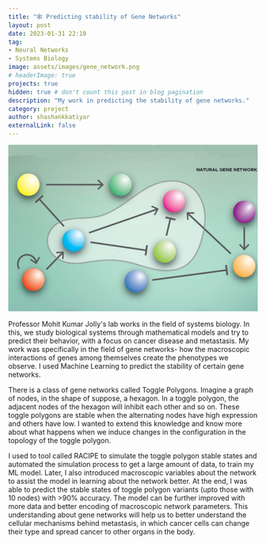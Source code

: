 ```yaml
---
title: "🕸️ Predicting stability of Gene Networks"
layout: post
date: 2023-01-31 22:10
tag: 
- Neural Networks
- Systems Biology
image: assets/images/gene_network.png
# headerImage: true
projects: true
hidden: true # don't count this post in blog pagination
description: "My work in predicting the stability of gene networks."
category: project
author: shashankkatiyar
externalLink: false
---
```


![Gene Network](/assets/images/gene_network.png)

Professor Mohit Kumar Jolly's lab works in the field of systems biology. In this, we study biological systems through mathematical models and try to predict their behavior, with a focus on cancer disease and metastasis. My work was specifically in the field of gene networks- how the macroscopic interactions of genes among themselves create the phenotypes we observe. I used Machine Learning to predict the stability of certain gene networks.

<p>There is a class of gene networks called Toggle Polygons. Imagine a graph of nodes, in the shape of suppose, a hexagon. In a toggle polygon, the adjacent nodes of the hexagon will inhibit each other and so on. These toggle polygons are stable when the alternating nodes have high expression and others have low. I wanted to extend this knowledge and know more about what happens when we induce changes in the configuration in the topology of the toggle polygon.</p>

<p>I used to tool called RACIPE to simulate the toggle polygon stable states and automated the simulation process to get a large amount of data, to train my ML model. Later, I also introduced macroscopic variables about the network to assist the model in learning about the network better. At the end, I was able to predict the stable states of toggle polygon variants (upto those with 10 nodes) with >90% accuracy. The model can be further improved with more data and better encoding of macroscopic network parameters. This understanding about gene networks will help us to better understand the cellular mechanisms behind metastasis, in which cancer cells can change their type and spread cancer to other organs in the body.</p>
